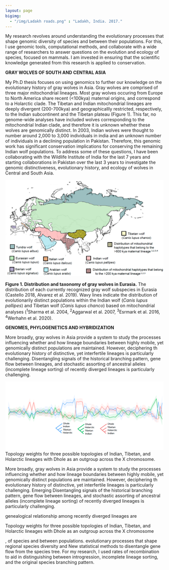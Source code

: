 ```yaml
---
layout: page
bigimg:
  - "/img/Ladakh roads.png" : "Ladakh, India. 2017."
--- 
```


My research revolves around understanding the evolutionary processes that shape genomic diversity of species and between their populations. For this, I use genomic tools, computational methods, and collaborate with a wide range of researchers to answer questions on the evolution and ecology of species, focused on mammals. I am invested in ensuring that the scientific knowledge generated from this research is applied to conservation. 


**GRAY WOLVES OF SOUTH AND CENTRAL ASIA**

My Ph.D thesis focuses on using genomics to further our knowledge on the evolutionary history of gray wolves in Asia. Gray wolves are comprised of three major mitochondrial lineages. Most gray wolves occuring from Europe to North America share recent (<100kya) maternal origins, and correspond to a Holarctic clade. The Tibetan and Indian mitochondrial lineages are deeply divergent (200-700kya) and geographicallly restricted, respectively, to the Indian subcontinent and the Tibetan plateau (Figure 1). This far, no genome-wide analyses have included wolves corresponding to the mitochondrial Indian clade, and therefore it is unknown whether these wolves are genomically distinct. In 2003, Indian wolves were thought to number around 2,000 to 3,000 individuals in india and an unknown number of individuals in a declining population in Pakistan. Therefore, this genomic work has significant conservation implications for conserving the remaining Indian wolf populations. To address some of these questions, I have been collaborating with the Wildlife Institute of India for the last 7 years and starting collaborations in Pakistan over the last 3 years to investigate the genomic distinctiveness, evolutionary history, and ecology of wolves in Central and South Asia. 

![me](/img/subspeciesmap.png)

**Figure 1. Distribution and taxonomy of gray wolves in Eurasia.** The distribution of each currently recognized gray wolf subspecies in Eurasia (Castello 2018, Alvarez et al. 2019). Wavy lines indicate the distribution of evolutionarily distinct populations within the Indian wolf (*Canis lupus pallipes*) and Tibetan wolf (*Canis lupus chanco*) based on mitochondrial analyses (<sup>1</sup>Sharma et al. 2004, <sup>2</sup>Aggarwal et al. 2007, <sup>3</sup>Esrmark et al. 2016, <sup>4</sup>Werhahn et al. 2020). 


**GENOMES, PHYLOGENETICS AND HYBRIDIZATION** 

More broadly, gray wolves in Asia provide a system to study the processes influencing whether and how lineage boundaries between highly mobile, yet genomically distinct populations are maintained. However, deciphering th evolutionary history of distinctive, yet interfertile lineages is particularly challenging. Disentangling signals of the historical branching pattern, gene flow between lineages, and stochastic assorting of ancestral alleles (incomplete lineage sorting) of recently diverged lineages is particularly challenging. 


![me](/img/Topologyweight3.png)
Topology weights for three possible topologies of Indian, Tibetan, and Holarctic lineages with Dhole as an outgroup across the X chromosome.



More broadly, gray wolves in Asia provide a system to study the processes influencing whether and how lineage boundaries between highly mobile, yet genomically distinct populations are maintained. However, deciphering th evolutionary history of distinctive, yet interfertile lineages is particularly challenging. Emerging Disentangling signals of the historical branching pattern, gene flow between lineages, and stochastic assorting of ancestral alleles (incomplete lineage sorting) of recently diverged lineages is particularly challenging. 

genealogical relationship among recently diverged lineages are
 

Topology weights for three possible topologies of Indian, Tibetan, and Holarctic lineages with Dhole as an outgroup across the X chromosome


,  of species   and between populations. evolutionary processes that shape regional species diversity  and    New statistical methods to disentangle gene flow from the species tree. For my research, I used rates of recombination to aid in distinguishing between introgression, incomplete lineage sorting, and the original species branching pattern. 












